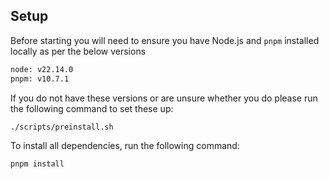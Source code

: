## Setup

Before starting you will need to ensure you have Node.js and `pnpm` installed locally as per the below versions

```bash
node: v22.14.0
pnpm: v10.7.1
```

If you do not have these versions or are unsure whether you do please run the following command to set these up:

```bash
./scripts/preinstall.sh
```

To install all dependencies, run the following command:

```bash
pnpm install
```
